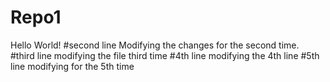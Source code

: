 # Repo1
Hello World! 
#second line 
Modifying the changes for the second time. 
#third line
modifying the file third time
#4th line
modifying the 4th line
#5th line 
modifying for the 5th time 
